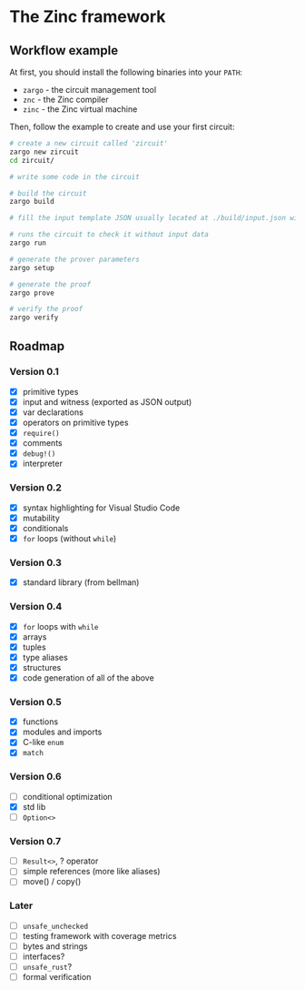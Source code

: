 # The Zinc framework

## Workflow example

At first, you should install the following binaries into your `PATH`:
- `zargo` - the circuit management tool
- `znc` - the Zinc compiler
- `zinc` - the Zinc virtual machine

Then, follow the example to create and use your first circuit:

```bash
# create a new circuit called 'zircuit'
zargo new zircuit
cd zircuit/

# write some code in the circuit

# build the circuit
zargo build

# fill the input template JSON usually located at ./build/input.json with values

# runs the circuit to check it without input data
zargo run

# generate the prover parameters
zargo setup

# generate the proof
zargo prove

# verify the proof
zargo verify
```

## Roadmap

### Version 0.1

- [x] primitive types 
- [x] input and witness (exported as JSON output)
- [x] var declarations
- [x] operators on primitive types
- [x] `require()`
- [x] comments
- [x] `debug!()`
- [x] interpreter

### Version 0.2

- [x] syntax highlighting for Visual Studio Code
- [x] mutability
- [x] conditionals
- [x] `for` loops (without `while`)

### Version 0.3

- [x] standard library (from bellman)

### Version 0.4

- [x] `for` loops with `while`
- [x] arrays
- [x] tuples
- [x] type aliases
- [x] structures
- [x] code generation of all of the above

### Version 0.5

- [x] functions
- [x] modules and imports
- [x] C-like `enum`
- [x] `match`

### Version 0.6

- [ ] conditional optimization
- [x] std lib
- [ ] `Option<>`

### Version 0.7

- [ ] `Result<>`, ? operator
- [ ] simple references (more like aliases)
- [ ] move() / copy()

### Later

- [ ] `unsafe_unchecked`
- [ ] testing framework with coverage metrics
- [ ] bytes and strings
- [ ] interfaces?
- [ ] `unsafe_rust`?
- [ ] formal verification
